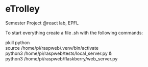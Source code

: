# eTrolley
Semester Project @react lab, EPFL


To start everything create a file .sh with the following commands:

pkill python   
source /home/pi/raspweb/.venv/bin/activate    
python3 /home/pi/raspweb/tests/local_server.py &    
python3 /home/pi/raspweb/flaskberry/web_server.py    
